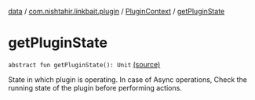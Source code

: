 [data](../../index.md) / [com.nishtahir.linkbait.plugin](../index.md) / [PluginContext](index.md) / [getPluginState](.)


# getPluginState

`abstract fun getPluginState(): Unit` [(source)](https://gitlab.com/nishtahir/linkbait/tree/master/linkbait-plugin-api/src/main/kotlin//com/nishtahir/linkbait/plugin/PluginContext.kt#L15)

State in which plugin is operating. In case of Async operations,
Check the running state of the plugin before performing actions.



